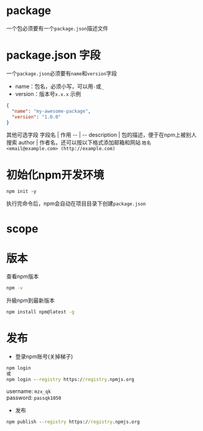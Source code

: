 # package
一个包必须要有一个`package.json`描述文件
# package.json 字段
一个`package.json`必须要有`name`和`version`字段
- name：包名，必须小写，可以用`-`或`_`
- version：版本号`x.x.x`
示例
```json
{
  "name": "my-awesome-package",
  "version": "1.0.0"
}
```
其他可选字段
字段名 | 作用
-- | --
description | 包的描述，便于在npm上被别人搜索
author | 作者名，还可以按以下格式添加邮箱和网站 `姓名 <email@example.com> (http://example.com)`

# 初始化npm开发环境
```shell
npm init -y
```
执行完命令后，npm会自动在项目目录下创建`package.json`

# scope

# 版本
查看npm版本
```cmd
npm -v
```
升級npm到最新版本
```cmd
npm install npm@latest -g
```

# 发布
- 登录npm账号(关掉梯子)
```cmd
npm login
或
npm login --registry https://registry.npmjs.org
```
username: `mzx_qk`  
password: `passqk1050`  
- 发布
```cmd
npm publish --registry https://registry.npmjs.org
```